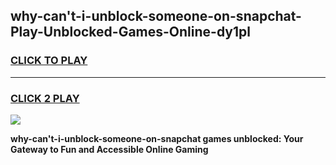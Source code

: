 
## why-can't-i-unblock-someone-on-snapchat-Play-Unblocked-Games-Online-dy1pl
<h3>
<a href="https://premium76.site?title=why-can't-i-unblock-someone-on-snapchat&ref=25A">CLICK TO PLAY</a></h3>
<hr>

<h3>
<a href="https://premium76.site?title=why-can't-i-unblock-someone-on-snapchat&ref=25A">CLICK 2 PLAY</a>
  
</h3>

<a href="https://premium76.site?title=why-can't-i-unblock-someone-on-snapchat&ref=25A"><img src="https://clearcache.store/games.png"></a>


**why-can't-i-unblock-someone-on-snapchat games unblocked: Your Gateway to Fun and Accessible Online Gaming**
